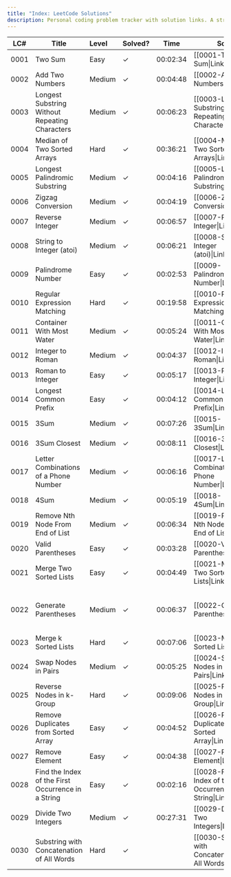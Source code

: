 ```yaml
---
title: "Index: LeetCode Solutions"
description: Personal coding problem tracker with solution links. A structured way to monitor progress and enhance problem-solving skills.
---
```


| LC#  | Title                                              | Level  | Solved? | Time     | Soln                                                              | T.C.                                               | S.C.               |
| ---- | -------------------------------------------------- | :----- | ------- | -------- | ----------------------------------------------------------------- | -------------------------------------------------- | ------------------ |
| 0001 | Two Sum                                            | Easy   | &check; | 00:02:34 | [[0001-Two Sum\|Link]]                                            | $O(N)$                                             | $O(N)$             |
| 0002 | Add Two Numbers                                    | Medium | &check; | 00:04:48 | [[0002-Add Two Numbers\|Link]]                                    | $O(N)$                                             | $O(N)$             |
| 0003 | Longest Substring Without Repeating Characters     | Medium | &check; | 00:06:23 | [[0003-Longest Substring Without Repeating Characters\|Link]]     | $O(N)$                                             | $O(N)$             |
| 0004 | Median of Two Sorted Arrays                        | Hard   | &check; | 00:36:21 | [[0004-Median of Two Sorted Arrays\|Link]]                        | $O(\log(\min(N_{1},N_{2})))$                       | $O(1)$             |
| 0005 | Longest Palindromic Substring                      | Medium | &check; | 00:04:16 | [[0005-Longest Palindromic Substring\|Link]]                      | $O(N^2)$                                           | $O(N)$             |
| 0006 | Zigzag Conversion                                  | Medium | &check; | 00:04:19 | [[0006-Zigzag Conversion\|Link]]                                  | $O(N)$                                             | $O(N)$             |
| 0007 | Reverse Integer                                    | Medium | &check; | 00:06:57 | [[0007-Reverse Integer\|Link]]                                    | $O(\log(N))$                                       | $O(1)$             |
| 0008 | String to Integer (atoi)                           | Medium | &check; | 00:06:21 | [[0008-String to Integer (atoi)\|Link]]                           | $O(N)$                                             | $O(1)$             |
| 0009 | Palindrome Number                                  | Easy   | &check; | 00:02:53 | [[0009-Palindrome Number\|Link]]                                  | $O(N)$                                             | $O(N)$             |
| 0010 | Regular Expression Matching                        | Hard   | &check; | 00:19:58 | [[0010-Regular Expression Matching\|Link]]                        | $O(M \cdot N)$                                     | $O(M \cdot N)$     |
| 0011 | Container With Most Water                          | Medium | &check; | 00:05:24 | [[0011-Container With Most Water\|Link]]                          | $O(N)$                                             | $O(1)$             |
| 0012 | Integer to Roman                                   | Medium | &check; | 00:04:37 | [[0012-Integer to Roman\|Link]]                                   | ?                                                  | ?                  |
| 0013 | Roman to Integer                                   | Easy   | &check; | 00:05:17 | [[0013-Roman to Integer\|Link]]                                   | O(1)                                               | O(1)               |
| 0014 | Longest Common Prefix                              | Easy   | &check; | 00:04:12 | [[0014-Longest Common Prefix\|Link]]                              | $O(N \cdot M)$                                     | $O(1)$             |
| 0015 | 3Sum                                               | Medium | &check; | 00:07:26 | [[0015-3Sum\|Link]]                                               | $O(N^2)$                                           | $O(N^2)$           |
| 0016 | 3Sum Closest                                       | Medium | &check; | 00:08:11 | [[0016-3Sum Closest\|Link]]                                       | $O(N^2)$                                           | $O(1)$             |
| 0017 | Letter Combinations of a Phone Number              | Medium | &check; | 00:06:16 | [[0017-Letter Combinations of a Phone Number\|Link]]              | $O(3^N \cdot 4^M)$                                 | $O(N + M)$         |
| 0018 | 4Sum                                               | Medium | &check; | 00:05:19 | [[0018-4Sum\|Link]]                                               | $O(N^3)$                                           | $O(N^3)$           |
| 0019 | Remove Nth Node From End of List                   | Medium | &check; | 00:06:34 | [[0019-Remove Nth Node From End of List\|Link]]                   | $O(N)$                                             | $O(1)$             |
| 0020 | Valid Parentheses                                  | Easy   | &check; | 00:03:28 | [[0020-Valid Parentheses\|Link]]                                  | $O(N)$                                             | $O(N)$             |
| 0021 | Merge Two Sorted Lists                             | Easy   | &check; | 00:04:49 | [[0021-Merge Two Sorted Lists\|Link]]                             | $O(M + N)$                                         | $O(M + N)$         |
| 0022 | Generate Parentheses                               | Medium | &check; | 00:06:37 | [[0022-Generate Parentheses\|Link]]                               | $O\Bigg( \binom{2N}{N} \cdot \frac{2N}{N+1}\Bigg)$ | $O(N)$             |
| 0023 | Merge k Sorted Lists                               | Hard   | &check; | 00:07:06 | [[0023-Merge k Sorted Lists\|Link]]                               | $O(N_{_{\Sigma}} \log{N_{_{\Sigma}}})$             | $O(N_{_{\Sigma}})$ |
| 0024 | Swap Nodes in Pairs                                | Medium | &check; | 00:05:25 | [[0024-Swap Nodes in Pairs\|Link]]                                | $O(N)$                                             | $O(1)$             |
| 0025 | Reverse Nodes in k-Group                           | Hard   | &check; | 00:09:06 | [[0025-Reverse Nodes in k-Group\|Link]]                           | $O(N)$                                             | $O(1)$             |
| 0026 | Remove Duplicates from Sorted Array                | Easy   | &check; | 00:04:52 | [[0026-Remove Duplicates from Sorted Array\|Link]]                | $O(N)$                                             | $O(1)$             |
| 0027 | Remove Element                                     | Easy   | &check; | 00:04:38 | [[0027-Remove Element\|Link]]                                     | $O(N)$                                             | $O(1)$             |
| 0028 | Find the Index of the First Occurrence in a String | Easy   | &check; | 00:02:16 | [[0028-Find the Index of the First Occurrence in a String\|Link]] | $O(N)$                                             | $O(1)$             |
| 0029 | Divide Two Integers                                | Medium | &check; | 00:27:31 | [[0029-Divide Two Integers\|Link]]                                | $O(\log^2{(N)})$                                   | $O(1)$             |
| 0030 | Substring with Concatenation of All Words          | Hard   | &check; |          | [[0030-Substring with Concatenation of All Words\|Link]]          | $O((M - (N \cdot L)) \cdot (N \cdot L))$           | $O(N \cdot L)$     |
